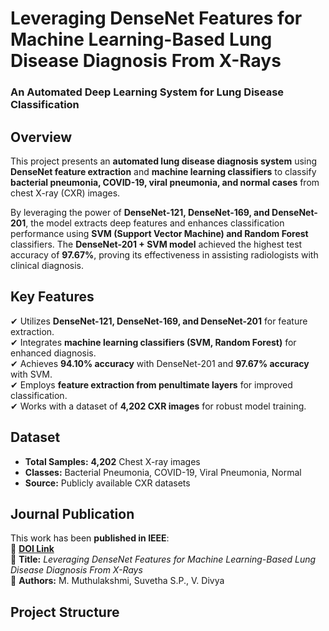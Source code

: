 # **Leveraging DenseNet Features for Machine Learning-Based Lung Disease Diagnosis From X-Rays**  
### **An Automated Deep Learning System for Lung Disease Classification**  

## **Overview**  
This project presents an **automated lung disease diagnosis system** using **DenseNet feature extraction** and **machine learning classifiers** to classify **bacterial pneumonia, COVID-19, viral pneumonia, and normal cases** from chest X-ray (CXR) images.  

By leveraging the power of **DenseNet-121, DenseNet-169, and DenseNet-201**, the model extracts deep features and enhances classification performance using **SVM (Support Vector Machine) and Random Forest** classifiers. The **DenseNet-201 + SVM model** achieved the highest test accuracy of **97.67%**, proving its effectiveness in assisting radiologists with clinical diagnosis.  

## **Key Features**  
✔ Utilizes **DenseNet-121, DenseNet-169, and DenseNet-201** for feature extraction.  
✔ Integrates **machine learning classifiers (SVM, Random Forest)** for enhanced diagnosis.  
✔ Achieves **94.10% accuracy** with DenseNet-201 and **97.67% accuracy** with SVM.  
✔ Employs **feature extraction from penultimate layers** for improved classification.  
✔ Works with a dataset of **4,202 CXR images** for robust model training.  

## **Dataset**  
- **Total Samples:** **4,202** Chest X-ray images  
- **Classes:** Bacterial Pneumonia, COVID-19, Viral Pneumonia, Normal  
- **Source:** Publicly available CXR datasets  

## **Journal Publication**  
This work has been **published in IEEE**:  
🔗 **[DOI Link](https://ieeexplore.ieee.org/document/10863144)**  
📜 **Title:** *Leveraging DenseNet Features for Machine Learning-Based Lung Disease Diagnosis From X-Rays*  
📖 **Authors:** M. Muthulakshmi, Suvetha S.P., V. Divya  

## **Project Structure**  

